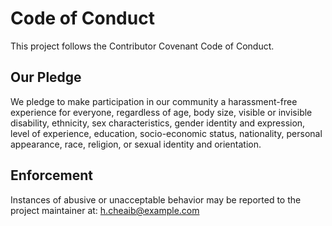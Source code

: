 # Code of Conduct

This project follows the Contributor Covenant Code of Conduct.

## Our Pledge

We pledge to make participation in our community a harassment-free experience for everyone, regardless of age, body size, visible or invisible disability, ethnicity, sex characteristics, gender identity and expression, level of experience, education, socio-economic status, nationality, personal appearance, race, religion, or sexual identity and orientation.

## Enforcement

Instances of abusive or unacceptable behavior may be reported to the project maintainer at: h.cheaib@example.com

